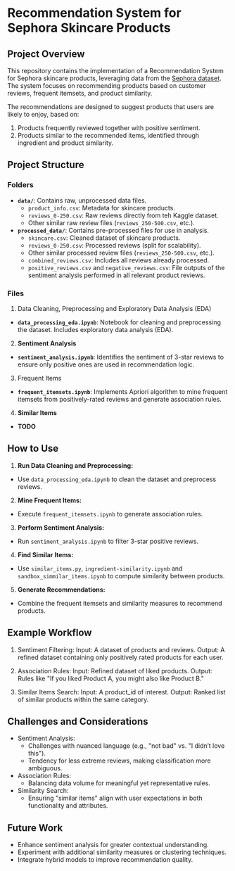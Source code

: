 # Recommendation System for Sephora Skincare Products

## Project Overview

This repository contains the implementation of a Recommendation System for Sephora skincare products, leveraging data from the [Sephora dataset](https://www.kaggle.com/datasets/nadyinky/sephora-products-and-skincare-reviews/data). The system focuses on recommending products based on customer reviews, frequent itemsets, and product similarity.

The recommendations are designed to suggest products that users are likely to enjoy, based on:
1. Products frequently reviewed together with positive sentiment.
2. Products similar to the recommended items, identified through ingredient and product similarity.

## Project Structure

### Folders

- **`data/`**: Contains raw, unprocessed data files.
    -  `product_info.csv`: Metadata for skincare products.
    - `reviews_0-250.csv`: Raw reviews directly from teh Kaggle dataset.
    - Other similar raw review files (`reviews_250-500.csv`, etc.).
- **`processed_data/`**: Contains pre-processed files for use in analysis.
    - `skincare.csv`: Cleaned dataset of skincare products.
    - `reviews_0-250.csv`: Processed reviews (split for scalability).
    - Other similar processed review files (`reviews_250-500.csv`, etc.).
    - `combined_reviews.csv`: Includes all reviews already processed.
    - `positive_reviews.csv` and `negative_reviews.csv`: File outputs of the sentiment analysis performed in all relevant product reviews.

### Files

1. Data Cleaning, Preprocessing and Exploratory Data Analysis (EDA)
- **`data_processing_eda.ipynb`**: Notebook for cleaning and preprocessing the dataset. Includes exploratory data analysis (EDA).
2. **Sentiment Analysis**
- **`sentiment_analysis.ipynb`**: Identifies the sentiment of 3-star reviews to ensure only positive ones are used in recommendation logic.
3. Frequent Items
- **`frequent_itemsets.ipynb`**: Implements Apriori algorithm to mine frequent itemsets from positively-rated reviews and generate association rules.
4. **Similar Items**
- **TODO**

## How to Use

1. **Run Data Cleaning and Preprocessing:**
- Use `data_processing_eda.ipynb` to clean the dataset and preprocess reviews.
2. **Mine Frequent Items:**
- Execute `frequent_itemsets.ipynb` to generate association rules.
3. **Perform Sentiment Analysis:**
- Run `sentiment_analysis.ipynb` to filter 3-star positive reviews.
4. **Find Similar Items:**
- Use `similar_items.py`, `ingredient-similarity.ipynb` and `sandbox_simmilar_items.ipynb` to compute similarity between products.
5. **Generate Recommendations:**
- Combine the frequent itemsets and similarity measures to recommend products.

## Example Workflow

1. Sentiment Filtering:
Input: A dataset of products and reviews.
Output: A refined dataset containing only positively rated products for each user.

2. Association Rules:
Input: Refined dataset of liked products.
Output: Rules like "If you liked Product A, you might also like Product B."

3. Similar Items Search:
Input: A product_id of interest.
Output: Ranked list of similar products within the same category.

## Challenges and Considerations
- Sentiment Analysis:
    - Challenges with nuanced language (e.g., "not bad" vs. "I didn’t love this").
    - Tendency for less extreme reviews, making classification more ambiguous.
- Association Rules:
    - Balancing data volume for meaningful yet representative rules.
- Similarity Search:
    - Ensuring "similar items" align with user expectations in both functionality and attributes.

## Future Work
- Enhance sentiment analysis for greater contextual understanding.
- Experiment with additional similarity measures or clustering techniques.
- Integrate hybrid models to improve recommendation quality.